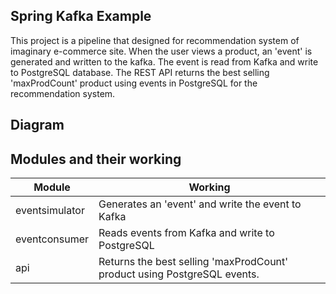 ## Spring Kafka Example

This project is a pipeline that designed for recommendation system of imaginary e-commerce site. When the user views a product, an 'event' is generated and written to the kafka. The event is read from Kafka and write to PostgreSQL database. The REST API returns the best selling 'maxProdCount' product using events in PostgreSQL for the recommendation system.

## Diagram


## Modules and their working

Module | Working
------ | -------
eventsimulator | Generates an 'event' and write the event to Kafka
eventconsumer | Reads events from Kafka and write to PostgreSQL
api | Returns the best selling 'maxProdCount' product using PostgreSQL events.
